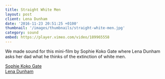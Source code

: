 ```yaml
---
title: Straight White Men
layout: post
client: Lena Dunham
date: '2016-11-23 20:51:25 +0100'
thumbnail: '/images/thumbnails/straight-white-men.jpg'
category: sound
embed: https://player.vimeo.com/video/189965558
---
```


We made sound for this mini-film by Sophie Koko Gate where Lena Dunham asks her dad what he thinks of the extinction of white men.

[Sophie Koko Gate](sophiekokogate.com)  
[Lena Dunham](lenadunham.com)
